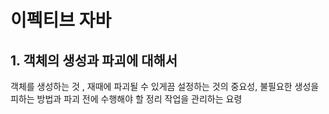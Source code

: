 # 이펙티브 자바

## 1. 객체의 생성과 파괴에 대해서

객체를 생성하는 것 , 재때에 파괴될 수 있게끔 설정하는 것의 중요성,
불필요한 생성을 피하는 방법과 파괴 전에 수행해야 할 정리 작업을 관리하는 요령

